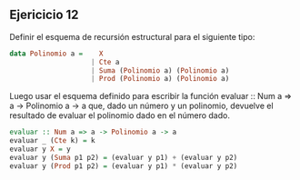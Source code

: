 ## Ejericicio 12

Definir el esquema de recursión estructural para el siguiente tipo:

```haskell 
data Polinomio a =    X
                    | Cte a
                    | Suma (Polinomio a) (Polinomio a)
                    | Prod (Polinomio a) (Polinomio a)
```

Luego usar el esquema definido para escribir la función evaluar :: Num a => a -> Polinomio a -> a
que, dado un número y un polinomio, devuelve el resultado de evaluar el polinomio dado en el número dado.

```haskell
evaluar :: Num a => a -> Polinomio a -> a
evaluar _ (Cte k) = k
evaluar y X = y 
evaluar y (Suma p1 p2) = (evaluar y p1) + (evaluar y p2)
evaluar y (Prod p1 p2) = (evaluar y p1) * (evaluar y p2)
```
